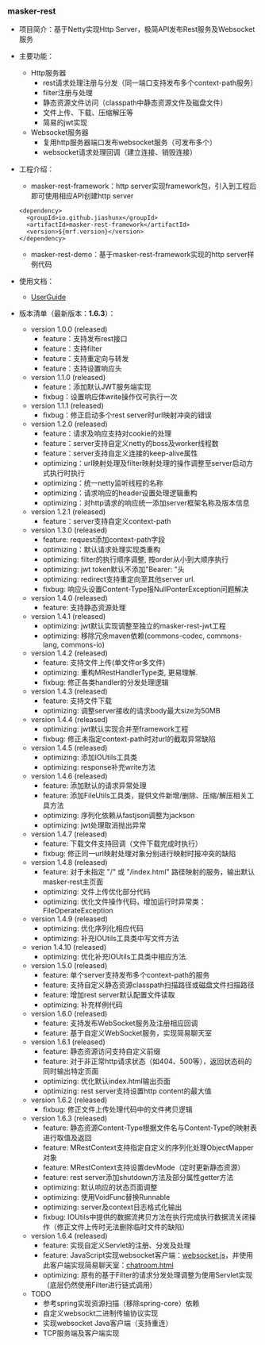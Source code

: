 
### masker-rest

- 项目简介：基于Netty实现Http Server，极简API发布Rest服务及Websocket服务

- 主要功能：
   - Http服务器
      - rest请求处理注册与分发（同一端口支持发布多个context-path服务）
      - filter注册与处理
      - 静态资源文件访问（classpath中静态资源文件及磁盘文件）
      - 文件上传、下载、压缩解压等
      - 简易的jwt实现
   - Websocket服务器
      - 复用http服务器端口发布websocket服务（可发布多个）
      - websocket请求处理回调（建立连接、销毁连接）

- 工程介绍：

   - masker-rest-framework：http server实现framework包，引入到工程后即可使用相应API创建http server

   ```text
   <dependency>
     <groupId>io.github.jiashunx</groupId>
     <artifactId>masker-rest-framework</artifactId>
     <version>${mrf.version}</version>
   </dependency>
   ```

   - masker-rest-demo：基于masker-rest-framework实现的http server样例代码

- 使用文档：

   - [UserGuide](./docs/UserGuide.md)

- 版本清单（最新版本：<b>1.6.3</b>）：

   - version 1.0.0 (released)
      - feature：支持发布rest接口
      - feature：支持filter
      - feature：支持重定向与转发
      - feature：支持设置响应头
   - version 1.1.0 (released)
      - feature：添加默认JWT服务端实现
      - fixbug：设置响应体write操作仅可执行一次
   - version 1.1.1 (released)
      - fixbug：修正启动多个rest server时url映射冲突的错误
   - version 1.2.0 (released)
      - feature：请求及响应支持对cookie的处理
      - feature：server支持自定义netty的boss及worker线程数
      - feature：server支持自定义连接的keep-alive属性
      - optimizing：url映射处理及filter映射处理的操作调整至server启动方式执行时执行
      - optimizing：统一netty监听线程的名称
      - optimizing：请求响应的header设置处理逻辑重构
      - optimizing：对http请求的响应统一添加server框架名称及版本信息
   - version 1.2.1 (released)
      - feature：server支持自定义context-path
   - version 1.3.0 (released)
      - feature: request添加context-path字段
      - optimizing：默认请求处理实现类重构
      - optimizing: filter的执行顺序调整, 按order从小到大顺序执行
      - optimizing: jwt token默认不添加"Bearer: "头
      - optimizing: redirect支持重定向至其他server url.
      - fixbug: 响应头设置Content-Type报NullPonterException问题解决
   - version 1.4.0 (released)
      - feature: 支持静态资源处理
   - version 1.4.1 (released)
      - optimizing: jwt默认实现调整至独立的masker-rest-jwt工程
      - optimizing: 移除冗余maven依赖(commons-codec, commons-lang, commons-io)
   - version 1.4.2 (released)
      - feature: 支持文件上传(单文件or多文件)
      - optimizing: 重构MRestHandlerType类, 更易理解.
      - fixbug: 修正各类handler的分发处理逻辑
   - version 1.4.3 (released)
      - feature: 支持文件下载
      - optimizing: 调整server接收的请求body最大size为50MB
   - version 1.4.4 (released)
      - optimizing: jwt默认实现合并至framework工程
      - fixbug: 修正未指定context-path时对url的截取异常缺陷
   - version 1.4.5 (released)
      - optimizing: 添加IOUtils工具类
      - optimizing: response补充write方法
   - version 1.4.6 (released)
      - feature: 添加默认的请求异常处理
      - feature: 添加FileUtils工具类，提供文件新增/删除、压缩/解压相关工具方法
      - optimizing: 序列化依赖从fastjson调整为jackson
      - optimizing: jwt处理取消抛出异常
   - version 1.4.7 (released)
      - feature: 下载文件支持回调（文件下载完成时执行）
      - fixbug: 修正同一url映射处理对象分别进行映射时报冲突的缺陷
   - version 1.4.8 (released)
      - feature: 对于未指定 "/" 或 "/index.html" 路径映射的服务，输出默认masker-rest主页面
      - optimizing: 文件上传优化部分代码
      - optimizing: 优化文件操作代码，增加运行时异常类：FileOperateException
   - version 1.4.9 (released)
      - optimizing: 优化序列化相应代码
      - optimizing: 补充IOUtils工具类中写文件方法
   - verion 1.4.10 (released)
      - optimizing: 优化补充IOUtils工具类中相应方法.
   - version 1.5.0 (released)
      - feature: 单个server支持发布多个context-path的服务
      - feature: 支持自定义静态资源classpath扫描路径或磁盘文件扫描路径
      - feature: 增加rest server默认配置文件读取
      - optimizing: 补充样例代码
   - version 1.6.0 (released)
      - feature: 支持发布WebSocket服务及注册相应回调
      - feature: 基于自定义WebSocket服务，实现简易聊天室
   - version 1.6.1 (released)
      - feature: 静态资源访问支持自定义前缀
      - feature: 对于非正常http请求状态（如404、500等），返回状态码的同时输出特定页面
      - optimizing: 优化默认index.html输出页面
      - optimizing: rest server支持设置http content的最大值
   - version 1.6.2 (released)
      - fixbug: 修正文件上传处理代码中的文件拷贝逻辑
   - version 1.6.3 (released)
      - feature: 静态资源Content-Type根据文件名与Content-Type的映射表进行取值及返回
      - feature: MRestContext支持指定自定义的序列化处理ObjectMapper对象
      - feature: MRestContext支持设置devMode（定时更新静态资源）
      - feature: rest server添加shutdown方法及部分属性getter方法
      - optimizing: 默认响应的状态页面调整
      - optimizing: 使用VoidFunc替换Runnable
      - optimizing: server及context日志格式化输出
      - fixbug: IOUtils中提供的数据流拷贝方法在执行完成执行数据流关闭操作（修正文件上传时无法删除临时文件的缺陷）
   - version 1.6.4 (released)
      - feature: 实现自定义Servlet的注册、分发及处理
      - feature: JavaScript实现websocket客户端：[websocket.js][1]，并使用此客户端实现简易聊天室：[chatroom.html][2]
      - optimizing: 原有的基于Filter的请求分发处理调整为使用Servlet实现（底层仍然使用Filter进行链式调用）
   - TODO
      - 参考spring实现资源扫描（移除spring-core）依赖
      - 自定义websockt二进制传输协议实现
      - 实现websocket Java客户端（支持重连）
      - TCP服务端及客户端实现

[1]: masker-rest-framework/src/main/resources/masker-rest/static/websocket.js
[2]: masker-rest-demo/src/main/resources/static/chatroom.html
